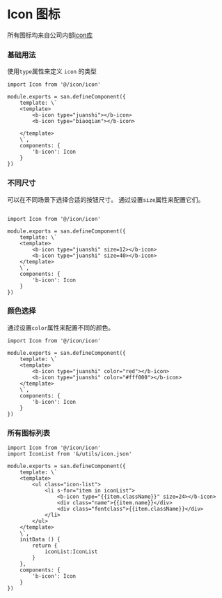 # Icon 图标
所有图标均来自公司内部[icon库](http://www.iconfont.cn/manage/index?spm=a313x.7781069.1998910419.11&manage_type=myprojects&projectId=402308&keyword=)

### 基础用法
使用`type`属性来定义 `icon` 的类型

```san type
import Icon from '@/icon/icon'

module.exports = san.defineComponent({
    template: \`
    <template>
        <b-icon type="juanshi"></b-icon>
        <b-icon type="biaoqian"></b-icon>

    </template>
    \`,
    components: {
        'b-icon': Icon
    }
})
```
### 不同尺寸
可以在不同场景下选择合适的按钮尺寸。 通过设置`size`属性来配置它们。

```san size

import Icon from '@/icon/icon'

module.exports = san.defineComponent({
    template: \`
    <template>
        <b-icon type="juanshi" size=12></b-icon>
        <b-icon type="juanshi" size=40></b-icon>
    </template>
    \`,
    components: {
        'b-icon': Icon
    }
})
```
### 颜色选择
通过设置`color`属性来配置不同的颜色。

```san color
import Icon from '@/icon/icon'

module.exports = san.defineComponent({
    template: \`
    <template>
        <b-icon type="juanshi" color="red"></b-icon>
        <b-icon type="juanshi" color="#fff000"></b-icon>
    </template>
    \`,
    components: {
        'b-icon': Icon
    }
})
```


### 所有图标列表

```san 列表
import Icon from '@/icon/icon'
import IconList from '&/utils/icon.json'

module.exports = san.defineComponent({
    template: \`
    <template>
        <ul class="icon-list">
            <li s-for="item in iconList">
                <b-icon type="{{item.className}}" size=24></b-icon>
                <div class="name">{{item.name}}</div>
                <div class="fontclass">{{item.className}}</div>
            </li>
        </ul>
    </template>
    \`,
    initData () {
        return {
            iconList:IconList
        }
    },
    components: {
        'b-icon': Icon
    }
})
```
